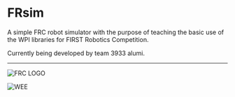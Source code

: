 # FRsim

A simple FRC robot simulator with the purpose of teaching the basic use of the WPI libraries for FIRST Robotics Competition.

Currently being developed by team 3933 alumi.

----
![FRC LOGO](http://i.imgur.com/8pL9P5E.png)

![WEE](http://i.imgur.com/2QpeKb4.gif)
